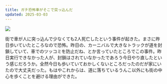 ```yaml
---
title: ガチ恐怖車がそこで突っ込んだ
updated: 2025-03-03
---
```

![](https://i.imgur.com/dwcJafg.jpeg)

街で車が人に突っ込んで少なくても2人死亡したという事件が起きた。まさに昨日歩いていたところなので恐怖。昨日の、カーニバルで大きなトラックが道を封鎖していて、車でのツッコミを防止だね、とか言っていたところでこの事件。昨日実行できなかった人が、封鎖はされていなかったであろう今日やり直したという感じだろうか。全然今日も歩いていておかしくないところだったのだが家にいたので大丈夫だった。もはやこれからは、道に落ちているうんこ以外にも街の中心を歩くことを避ける理由ができた。